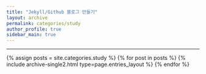 ```yaml
---
title: "Jekyll/Github 블로그 만들기"
layout: archive
permalink: categories/study
author_profile: true
sidebar_main: true
---
```


<!-- 공백이 포함되어 있는 카테고리 이름의 경우 site.categories['a b c'] 이런식으로! -->

***

{% assign posts = site.categories.study %}
{% for post in posts %} {% include archive-single2.html type=page.entries_layout %} {% endfor %}